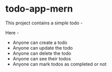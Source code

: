 # todo-app-mern

This project contains a simple todo - 

Here - 
- Anyone can create a todo
- Anyone can update the todo
- Anyone can delete the todo
- Anyone can see their todos
- Anyone can mark todos as completed or not
